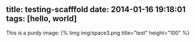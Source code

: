 title: testing-scafffold
date: 2014-01-16 19:18:01
tags: [hello, world]
---

This is a purdy image:  {% limg img/space3.png title="test" height="100" %}